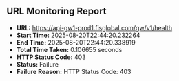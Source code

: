 ## URL Monitoring Report

- **URL:** https://api-gw1-prod1.fisglobal.com/gw/v1/health
- **Start Time:** 2025-08-20T22:44:20.232264
- **End Time:** 2025-08-20T22:44:20.338919
- **Total Time Taken:** 0.106655 seconds
- **HTTP Status Code:** 403
- **Status:** Failure
- **Failure Reason:** HTTP Status Code: 403
